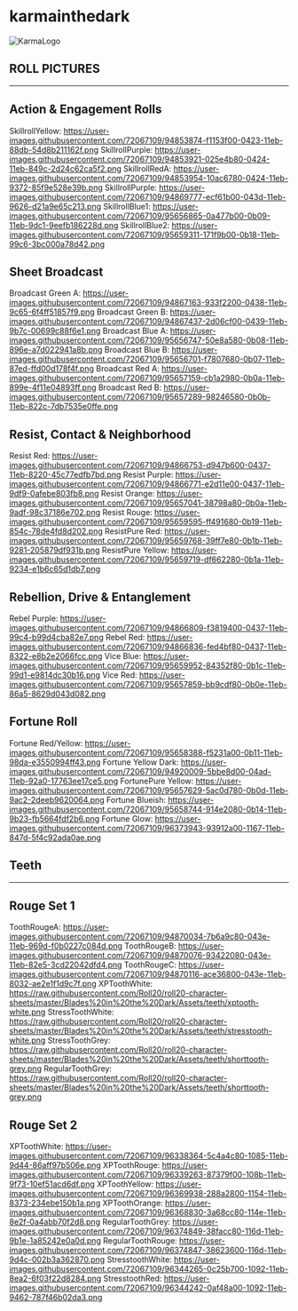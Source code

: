 # karmainthedark
![KarmaLogo](https://user-images.githubusercontent.com/72067109/94525501-13446c80-022c-11eb-80ec-37cd0f3bdbcd.PNG)

ROLL PICTURES
----------------------------------
----------------------------------

Action & Engagement Rolls
------------------
SkillrollYellow: https://user-images.githubusercontent.com/72067109/94853874-f1153f00-0423-11eb-88db-54d8b211162f.png
SkillrollPurple: https://user-images.githubusercontent.com/72067109/94853921-025e4b80-0424-11eb-849c-2d24c62ca5f2.png
SkillrollRedA: https://user-images.githubusercontent.com/72067109/94853954-10ac6780-0424-11eb-9372-85f9e528e39b.png
SkillrollPurple: https://user-images.githubusercontent.com/72067109/94869777-ecf61b00-043d-11eb-9626-d21a9e65c213.png
SkillrollBlue1: https://user-images.githubusercontent.com/72067109/95656865-0a477b00-0b09-11eb-9dc1-9eefb186228d.png
SkillrollBlue2: https://user-images.githubusercontent.com/72067109/95659311-171f9b00-0b18-11eb-99c6-3bc000a78d42.png

Sheet Broadcast
--------------------
Broadcast Green A: https://user-images.githubusercontent.com/72067109/94867163-933f2200-0438-11eb-9c65-6f4ff51857f9.png
Broadcast Green B: https://user-images.githubusercontent.com/72067109/94867437-2d06cf00-0439-11eb-9b7c-00699c88f6e1.png 
Broadcast Blue A: https://user-images.githubusercontent.com/72067109/95656747-50e8a580-0b08-11eb-896e-a7d022941a8b.png
Broadcast Blue B: https://user-images.githubusercontent.com/72067109/95656701-f7807680-0b07-11eb-87ed-ffd00d178f4f.png
Broadcast Red A: https://user-images.githubusercontent.com/72067109/95657159-cb1a2980-0b0a-11eb-899e-4f11e04893ff.png
Broadcast Red B: https://user-images.githubusercontent.com/72067109/95657289-98246580-0b0b-11eb-822c-7db7535e0ffe.png

Resist, Contact & Neighborhood
----------------------------------
Resist Red: https://user-images.githubusercontent.com/72067109/94866753-d947b600-0437-11eb-8220-45c77edfb7bd.png
Resist Purple: https://user-images.githubusercontent.com/72067109/94866771-e2d11e00-0437-11eb-9df9-0afebe803fb8.png
Resist Orange: https://user-images.githubusercontent.com/72067109/95657041-38798a80-0b0a-11eb-9adf-98c37186e702.png
Resist Rouge: https://user-images.githubusercontent.com/72067109/95659595-ff491680-0b19-11eb-854c-78de4fd8d202.png
ResistPure Red: https://user-images.githubusercontent.com/72067109/95659768-39ff7e80-0b1b-11eb-9281-205879df931b.png
ResistPure Yellow: https://user-images.githubusercontent.com/72067109/95659719-df662280-0b1a-11eb-9234-e1b6c65d1db7.png

Rebellion, Drive & Entanglement
-------------------------------------
Rebel Purple: https://user-images.githubusercontent.com/72067109/94866809-f3819400-0437-11eb-99c4-b99d4cba82e7.png
Rebel Red: https://user-images.githubusercontent.com/72067109/94866836-fed4bf80-0437-11eb-8322-e8b2e2066fcc.png
Vice Blue: https://user-images.githubusercontent.com/72067109/95659952-84352f80-0b1c-11eb-99d1-e9814dc30b16.png
Vice Red: https://user-images.githubusercontent.com/72067109/95657859-bb9cdf80-0b0e-11eb-86a5-8629d043d082.png

Fortune Roll
--------------------
Fortune Red/Yellow: https://user-images.githubusercontent.com/72067109/95658388-f5231a00-0b11-11eb-98da-e3550994ff43.png
Fortune Yellow Dark: https://user-images.githubusercontent.com/72067109/94920009-5bbe8d00-04ad-11eb-92a0-17763ee17ce5.png
FortunePure Yellow: https://user-images.githubusercontent.com/72067109/95657629-5ac0d780-0b0d-11eb-9ac2-2deeb9620064.png
Fortune Blueish: https://user-images.githubusercontent.com/72067109/95658744-914e2080-0b14-11eb-9b23-fb5664fdf2b6.png
Fortune Glow: https://user-images.githubusercontent.com/72067109/96373943-93912a00-1167-11eb-847d-5f4c92ada0ae.png

Teeth
------------
------------

Rouge Set 1
-------------------
ToothRougeA: https://user-images.githubusercontent.com/72067109/94870034-7b6a9c80-043e-11eb-969d-f0b0227c084d.png
ToothRougeB: https://user-images.githubusercontent.com/72067109/94870076-93422080-043e-11eb-82e5-3cd22042dfd4.png
ToothRougeC: https://user-images.githubusercontent.com/72067109/94870116-ace36800-043e-11eb-8032-ae2e1f1d9c7f.png
XPToothWhite: https://raw.githubusercontent.com/Roll20/roll20-character-sheets/master/Blades%20in%20the%20Dark/Assets/teeth/xptooth-white.png
StressToothWhite: https://raw.githubusercontent.com/Roll20/roll20-character-sheets/master/Blades%20in%20the%20Dark/Assets/teeth/stresstooth-white.png
StressToothGrey: https://raw.githubusercontent.com/Roll20/roll20-character-sheets/master/Blades%20in%20the%20Dark/Assets/teeth/shorttooth-grey.png
RegularToothGrey: https://raw.githubusercontent.com/Roll20/roll20-character-sheets/master/Blades%20in%20the%20Dark/Assets/teeth/shorttooth-grey.png

Rouge Set 2
-------------------
XPToothWhite: https://user-images.githubusercontent.com/72067109/96338364-5c4a4c80-1085-11eb-9d44-86aff97b506e.png
XPToothRouge: https://user-images.githubusercontent.com/72067109/96339263-87379f00-108b-11eb-9f73-10ef51acd6df.png
XPToothYellow: https://user-images.githubusercontent.com/72067109/96369938-288a2800-1154-11eb-8373-234ebe150b1a.png
XPToothOrange: https://user-images.githubusercontent.com/72067109/96368830-3a68cc80-114e-11eb-8e2f-0a4abb70f2d8.png
RegularToothGrey: https://user-images.githubusercontent.com/72067109/96374849-38facc80-116d-11eb-9b1e-1a85242e0a0d.png
RegularToothRouge: https://user-images.githubusercontent.com/72067109/96374847-38623600-116d-11eb-9d4c-002b3a362870.png
StresstoothWhite: https://user-images.githubusercontent.com/72067109/96344265-0c25b700-1092-11eb-8ea2-6f03f22d8284.png
StresstoothRed: https://user-images.githubusercontent.com/72067109/96344242-0af48a00-1092-11eb-9462-787f46b02da3.png
